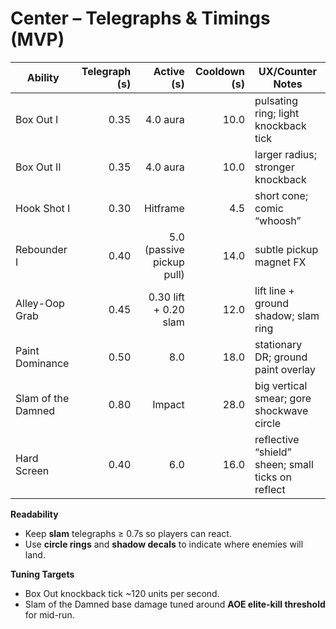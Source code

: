 # Center – Telegraphs & Timings (MVP)

| Ability            | Telegraph (s) | Active (s) | Cooldown (s) | UX/Counter Notes |
|-------------------|--------------:|-----------:|-------------:|------------------|
| Box Out I         | 0.35          | 4.0 aura   | 10.0         | pulsating ring; light knockback tick |
| Box Out II        | 0.35          | 4.0 aura   | 10.0         | larger radius; stronger knockback |
| Hook Shot I       | 0.30          | Hitframe   | 4.5          | short cone; comic “whoosh” |
| Rebounder I       | 0.40          | 5.0 (passive pickup pull) | 14.0 | subtle pickup magnet FX |
| Alley-Oop Grab    | 0.45          | 0.30 lift + 0.20 slam | 12.0 | lift line + ground shadow; slam ring |
| Paint Dominance   | 0.50          | 8.0        | 18.0         | stationary DR; ground paint overlay |
| Slam of the Damned| 0.80          | Impact     | 28.0         | big vertical smear; gore shockwave circle |
| Hard Screen       | 0.40          | 6.0        | 16.0         | reflective “shield” sheen; small ticks on reflect |

**Readability**
- Keep **slam** telegraphs ≥ 0.7s so players can react.
- Use **circle rings** and **shadow decals** to indicate where enemies will land.

**Tuning Targets**
- Box Out knockback tick ~120 units per second.
- Slam of the Damned base damage tuned around **AOE elite-kill threshold** for mid-run.

